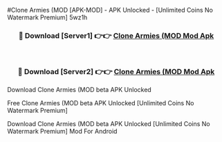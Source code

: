 #Clone Armies (MOD [APK-MOD] - APK Unlocked - [Unlimited Coins No Watermark Premium] 5wz1h



<div align="center">

<h3>🔴 Download [Server1] 👉👉 <a href="https://momento.my/?title=Clone_Armies_(MOD">Clone Armies (MOD Mod Apk</a></h3><br>

<h3>🔴 Download [Server2] 👉👉 <a href="https://momento.my/?title=Clone_Armies_(MOD">Clone Armies (MOD Mod Apk</a></h3>
</div>



Download Clone Armies (MOD beta APK Unlocked

Free Clone Armies (MOD beta APK Unlocked [Unlimited Coins No Watermark Premium]

Download Clone Armies (MOD beta APK Unlocked [Unlimited Coins No Watermark Premium] Mod For Android
